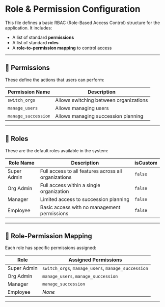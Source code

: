 # Role & Permission Configuration

This file defines a basic RBAC (Role-Based Access Control) structure for the application. It includes:

* A list of standard **permissions**
* A list of standard **roles**
* A **role-to-permission mapping** to control access

---

## 📜 Permissions

These define the actions that users can perform:

| Permission Name     | Description                            |
| ------------------- | -------------------------------------- |
| `switch_orgs`       | Allows switching between organizations |
| `manage_users`      | Allows managing users                  |
| `manage_succession` | Allows managing succession planning    |

---

## 👤 Roles

These are the default roles available in the system:

| Role Name   | Description                                          | isCustom |
| ----------- | ---------------------------------------------------- | -------- |
| Super Admin | Full access to all features across all organizations | `false`  |
| Org Admin   | Full access within a single organization             | `false`  |
| Manager     | Limited access to succession planning                | `false`  |
| Employee    | Basic access with no management permissions          | `false`  |

---

## 🔗 Role-Permission Mapping

Each role has specific permissions assigned:

| Role        | Assigned Permissions                                               |
| ----------- | ------------------------------------------------------------------ |
| Super Admin | `switch_orgs`,  `manage_users`, `manage_succession`                |
| Org Admin   | `manage_users`, `manage_succession`                                |
| Manager     | `manage_succession`                                                |
| Employee    | *None*                                                             |

---
